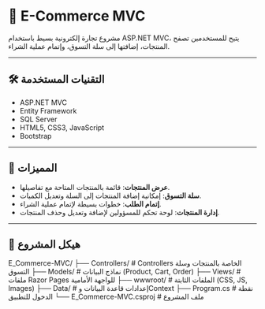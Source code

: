 # 🛒 E-Commerce MVC

مشروع تجارة إلكترونية بسيط باستخدام ASP.NET MVC، يتيح للمستخدمين تصفح المنتجات، إضافتها إلى سلة التسوق، وإتمام عملية الشراء.

---

## 🛠️ التقنيات المستخدمة

- ASP.NET MVC
- Entity Framework
- SQL Server
- HTML5, CSS3, JavaScript
- Bootstrap

---

## 🎯 المميزات

- **عرض المنتجات**: قائمة بالمنتجات المتاحة مع تفاصيلها.
- **سلة التسوق**: إمكانية إضافة المنتجات إلى السلة وتعديل الكميات.
- **إتمام الطلب**: خطوات بسيطة لإتمام عملية الشراء.
- **إدارة المنتجات**: لوحة تحكم للمسؤولين لإضافة وتعديل وحذف المنتجات.

---

## 📁 هيكل المشروع

E_Commerce-MVC/
├── Controllers/ # Controllers الخاصة بالمنتجات وسلة التسوق
├── Models/ # نماذج البيانات (Product, Cart, Order)
├── Views/ # ملفات Razor Pages للواجهة الأمامية
├── wwwroot/ # الملفات الثابتة (CSS, JS, Images)
├── Data/ # إعدادات قاعدة البيانات وContext
├── Program.cs # نقطة الدخول للتطبيق
└── E_Commerce-MVC.csproj # ملف المشروع
